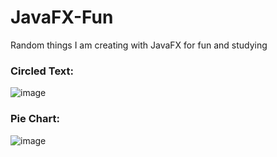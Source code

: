 # JavaFX-Fun
Random things I am creating with JavaFX for fun and studying

### Circled Text:
![image](https://user-images.githubusercontent.com/25433731/162958651-773d2722-7a0d-44e8-9d82-0916fdfab982.png)

### Pie Chart:
![image](https://user-images.githubusercontent.com/25433731/162959270-ee47efcc-9ad4-4142-8524-d09933b5ef2c.png)

